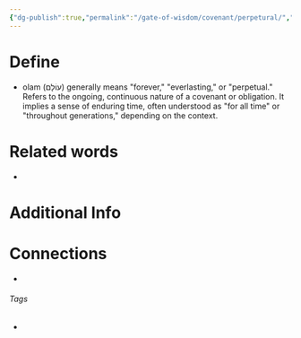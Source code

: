 ```yaml
---
{"dg-publish":true,"permalink":"/gate-of-wisdom/covenant/perpetural/","tags":["#GateWisdom","Covenant","P"]}
---
```


# Define
- olam (עוֹלָם) generally means "forever," "everlasting," or "perpetual." Refers to the ongoing, continuous nature of a covenant or obligation. It implies a sense of enduring time, often understood as "for all time" or "throughout generations," depending on the context.

# Related words
- 

# Additional Info


# Connections


- 

###### Tags
- 